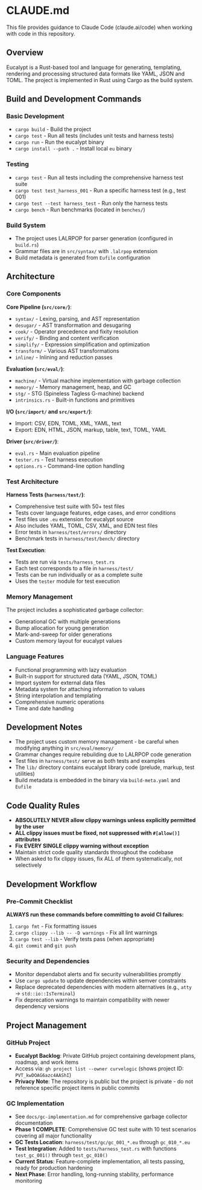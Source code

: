 # CLAUDE.md

This file provides guidance to Claude Code (claude.ai/code) when working with code in this repository.

## Overview

Eucalypt is a Rust-based tool and language for generating, templating, rendering and processing structured data formats like YAML, JSON and TOML. The project is implemented in Rust using Cargo as the build system.

## Build and Development Commands

### Basic Development
- `cargo build` - Build the project
- `cargo test` - Run all tests (includes unit tests and harness tests)
- `cargo run` - Run the eucalypt binary
- `cargo install --path .` - Install local `eu` binary

### Testing
- `cargo test` - Run all tests including the comprehensive harness test suite
- `cargo test test_harness_001` - Run a specific harness test (e.g., test 001)
- `cargo test --test harness_test` - Run only the harness tests
- `cargo bench` - Run benchmarks (located in `benches/`)

### Build System
- The project uses LALRPOP for parser generation (configured in `build.rs`)
- Grammar files are in `src/syntax/` with `.lalrpop` extension
- Build metadata is generated from `Eufile` configuration

## Architecture

### Core Components

**Core Pipeline (`src/core/`)**:
- `syntax/` - Lexing, parsing, and AST representation
- `desugar/` - AST transformation and desugaring
- `cook/` - Operator precedence and fixity resolution
- `verify/` - Binding and content verification
- `simplify/` - Expression simplification and optimization
- `transform/` - Various AST transformations
- `inline/` - Inlining and reduction passes

**Evaluation (`src/eval/`)**:
- `machine/` - Virtual machine implementation with garbage collection
- `memory/` - Memory management, heap, and GC
- `stg/` - STG (Spineless Tagless G-machine) backend
- `intrinsics.rs` - Built-in functions and primitives

**I/O (`src/import/` and `src/export/`)**:
- Import: CSV, EDN, TOML, XML, YAML, text
- Export: EDN, HTML, JSON, markup, table, text, TOML, YAML

**Driver (`src/driver/`)**:
- `eval.rs` - Main evaluation pipeline
- `tester.rs` - Test harness execution
- `options.rs` - Command-line option handling

### Test Architecture

**Harness Tests (`harness/test/`)**:
- Comprehensive test suite with 50+ test files
- Tests cover language features, edge cases, and error conditions
- Test files use `.eu` extension for eucalypt source
- Also includes YAML, TOML, CSV, XML, and EDN test files
- Error tests in `harness/test/errors/` directory
- Benchmark tests in `harness/test/bench/` directory

**Test Execution**:
- Tests are run via `tests/harness_test.rs`
- Each test corresponds to a file in `harness/test/`
- Tests can be run individually or as a complete suite
- Uses the `tester` module for test execution

### Memory Management

The project includes a sophisticated garbage collector:
- Generational GC with multiple generations
- Bump allocation for young generation
- Mark-and-sweep for older generations
- Custom memory layout for eucalypt values

### Language Features

- Functional programming with lazy evaluation
- Built-in support for structured data (YAML, JSON, TOML)
- Import system for external data files
- Metadata system for attaching information to values
- String interpolation and templating
- Comprehensive numeric operations
- Time and date handling

## Development Notes

- The project uses custom memory management - be careful when modifying anything in `src/eval/memory/`
- Grammar changes require rebuilding due to LALRPOP code generation
- Test files in `harness/test/` serve as both tests and examples
- The `lib/` directory contains eucalypt library code (prelude, markup, test utilities)
- Build metadata is embedded in the binary via `build-meta.yaml` and `Eufile`

## Code Quality Rules

- **ABSOLUTELY NEVER allow clippy warnings unless explicitly permitted by the user**
- **ALL clippy issues must be fixed, not suppressed with `#[allow()]` attributes**
- **Fix EVERY SINGLE clippy warning without exception**
- Maintain strict code quality standards throughout the codebase
- When asked to fix clippy issues, fix ALL of them systematically, not selectively

## Development Workflow

### Pre-Commit Checklist
**ALWAYS run these commands before committing to avoid CI failures:**
1. `cargo fmt` - Fix formatting issues
2. `cargo clippy --lib -- -D warnings` - Fix all lint warnings
3. `cargo test --lib` - Verify tests pass (when appropriate)
4. `git commit` and `git push`

### Security and Dependencies
- Monitor dependabot alerts and fix security vulnerabilities promptly
- Use `cargo update` to update dependencies within semver constraints
- Replace deprecated dependencies with modern alternatives (e.g., `atty` → `std::io::IsTerminal`)
- Fix deprecation warnings to maintain compatibility with newer dependency versions

## Project Management

### GitHub Project
- **Eucalypt Backlog**: Private GitHub project containing development plans, roadmap, and work items
- Access via: `gh project list --owner curvelogic` (shows project ID: `PVT_kwDOAG6azc4AAShI`)
- **Privacy Note**: The repository is public but the project is private - do not reference specific project items in public commits

### GC Implementation
- See `docs/gc-implementation.md` for comprehensive garbage collector documentation
- **Phase 1 COMPLETE**: Comprehensive GC test suite with 10 test scenarios covering all major functionality
- **GC Tests Location**: `harness/test/gc/gc_001_*.eu` through `gc_010_*.eu`
- **Test Integration**: Added to `tests/harness_test.rs` with functions `test_gc_001()` through `test_gc_010()`
- **Current Status**: Feature-complete implementation, all tests passing, ready for production hardening
- **Next Phase**: Error handling, long-running stability, performance monitoring